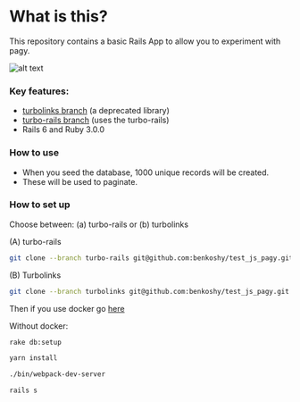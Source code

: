 # What is this?

This repository contains a basic Rails App to allow you to experiment with pagy.

![alt text](https://github.com/benkoshy/test_js_pagy/blob/master/app/assets/images/pagy_example.png)

### Key features:

* [turbolinks branch](https://github.com/benkoshy/test_js_pagy/tree/turbo-rails) (a deprecated library)
* [turbo-rails branch](https://github.com/benkoshy/test_js_pagy/tree/turbolinks) (uses the turbo-rails)
* Rails 6 and Ruby 3.0.0

### How to use

* When you seed the database, 1000 unique records will be created.
* These will be used to paginate.

### How to set up

Choose between: (a) turbo-rails or (b) turbolinks

(A) turbo-rails

```sh
git clone --branch turbo-rails git@github.com:benkoshy/test_js_pagy.git
```

(B) Turbolinks

```sh
git clone --branch turbolinks git@github.com:benkoshy/test_js_pagy.git
```

Then if you use docker go [here](pagy-rails-docker/README.md)

Without docker:

```sh
rake db:setup

yarn install

./bin/webpack-dev-server

rails s
```
